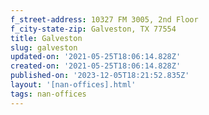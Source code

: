 ```yaml
---
f_street-address: 10327 FM 3005, 2nd Floor
f_city-state-zip: Galveston, TX 77554
title: Galveston
slug: galveston
updated-on: '2021-05-25T18:06:14.828Z'
created-on: '2021-05-25T18:06:14.828Z'
published-on: '2023-12-05T18:21:52.835Z'
layout: '[nan-offices].html'
tags: nan-offices
---
```




